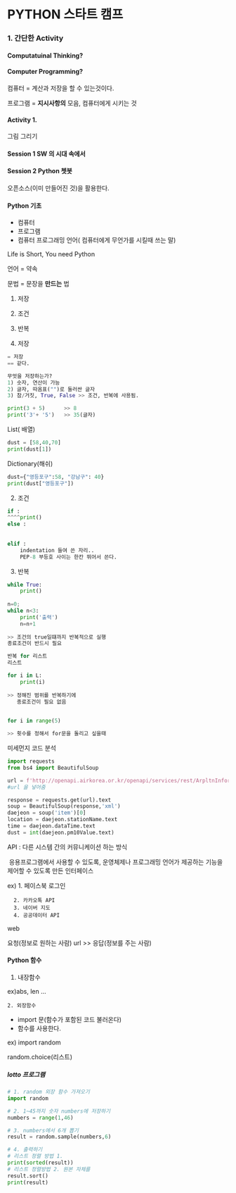 # PYTHON 스타트 캠프

### 1. 간단한  Activity

#### Computatuinal Thinking?

#### Computer Programming?

컴퓨터 = 계산과 저장을 할 수 있는것이다.

프로그램 = **지시사항의** 모음, 컴퓨터에게 시키는 것



#### Activity 1.

그림 그리기



#### Session 1   SW 의 시대 속에서

#### Session 2   Python  쳇봇

 오픈소스(이미 만들어진 것)을 활용한다.

#### Python 기초

*  컴퓨터
*  프로그램
*  컴퓨터 프로그래밍 언어( 컴퓨터에게 무언가를 시킬때 쓰는 말)



 Life is Short, You need Python

언어 =  약속

문법 = 문장을 **만드는** 법

1. 저장
2. 조건
3. 반복



1. 저장

```python
= 저장
== 같다.

무엇을 저장하는가?
1) 숫자, 연산이 가능
2) 글자, 따옴표("")로 둘러싼 글자
3) 참/거짓, True, False >> 조건, 반복에 사용됨.

print(3 + 5)      >> 8
print('3'+ '5')   >> 35(글자)
```

  List( 배열)

```python
dust = [58,40,70]
print(dust[1])
```

Dictionary(해쉬)

```python
dust={"영등포구":58, "강남구": 40}
print(dust["영등포구"])
```



2. 조건

```python
if :
^^^^print()
else :
    
    
elif :
   	indentation 들여 쓴 자리..
    PEP-8 부등호 사이는 한칸 뛰어서 쓴다.
```



3. 반복

```python
while True:
	print()
    
n=0;
while n<3:
    print('출력')
    n=n+1
    
>> 조건의 true일떄까지 반복적으로 실행
종료조건이 반드시 필요

반복 for 리스트
리스트

for i in L:
	print(i)
    
>> 정해진 범위를 반복하기에
   종료조건이 필요 없음 
    

for i in range(5)

>> 횟수를 정해서 for문을 돌리고 싶을때
```



미세먼지 코드 분석

``` python
import requests
from bs4 import BeautifulSoup

url = f'http://openapi.airkorea.or.kr/openapi/services/rest/ArpltnInforInqireSvc/getCtprvnRltmMesureDnsty?sidoName=대전&ServiceKey={key}&ver=1.6&pageNo=2'
#url 을 넣어줌

response = requests.get(url).text
soup = BeautifulSoup(response,'xml')
daejeon = soup('item')[0]
location = daejeon.stationName.text
time = daejeon.dataTime.text
dust = int(daejeon.pm10Value.text)

```

API : 다른 시스템 간의 커뮤니케이션 하는 방식

​	응용프로그램에서 사용할 수 있도록, 운영체제나 프로그래밍 언어가 제공하는 기능을 제어할 수 있도록 만든 인터페이스



ex) 1. 페이스북 로그인

	  2. 카카오톡 API
   	  3. 네이버 지도
   	  4. 공공데이터 API



web

요청(정보로 원하는 사람)  url >> 응답(정보를 주는 사람)







#### Python 함수

1. 내장함수

ex)abs, len ...

	2. 외장함수

* import 문(함수가 포함된 코드 불러온다)
* 함수를 사용한다.

ex) import random

random.choice(리스트)



##### lotto 프로그램

```python
# 1. random 외장 함수 가져오기
import random

# 2. 1~45까지 숫자 numbers에 저장하기
numbers = range(1,46)

# 3. numbers에서 6개 뽑기
result = random.sample(numbers,6)

# 4. 출력하기
# 리스트 정렬 방법 1.
print(sorted(result))
# 리스트 정렬방법 2. 원본 자체를
result.sort()
print(result)
```






